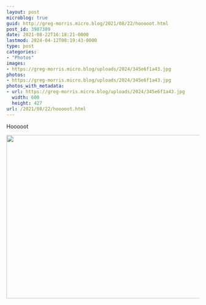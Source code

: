 ```yaml
---
layout: post
microblog: true
guid: http://greg-morris.micro.blog/2021/08/22/hooooot.html
post_id: 3987309
date: 2021-08-22T16:18:21-0000
lastmod: 2024-04-12T08:19:43-0000
type: post
categories:
- "Photos"
images:
- https://greg-morris.micro.blog/uploads/2024/345e6f1a43.jpg
photos:
- https://greg-morris.micro.blog/uploads/2024/345e6f1a43.jpg
photos_with_metadata:
- url: https://greg-morris.micro.blog/uploads/2024/345e6f1a43.jpg
  width: 600
  height: 427
url: /2021/08/22/hooooot.html
---
```


<p>Hooooot</p><p><img src="uploads/2024/345e6f1a43.jpg" alt="" width="600" height="427" /></p>
